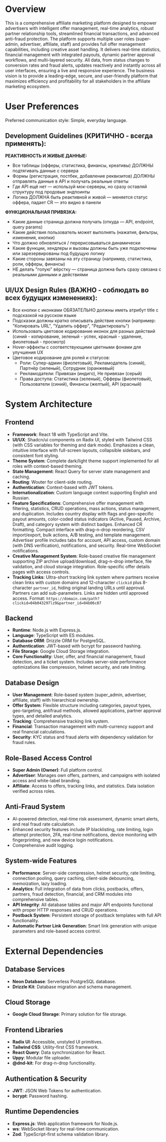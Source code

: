 # Overview
This is a comprehensive affiliate marketing platform designed to empower advertisers with intelligent offer management, real-time analytics, robust partner relationship tools, streamlined financial transactions, and advanced anti-fraud protection. The platform supports multiple user roles (super-admin, advertiser, affiliate, staff) and provides full offer management capabilities, including creative asset handling. It delivers real-time statistics, financial management with integrated payouts, dynamic partner approval workflows, and multi-layered security. All data, from status changes to conversion rates and fraud alerts, updates reactively and instantly across all user interfaces, ensuring a live and responsive experience. The business vision is to provide a leading-edge, secure, and user-friendly platform that maximizes efficiency and profitability for all stakeholders in the affiliate marketing ecosystem.

# User Preferences
Preferred communication style: Simple, everyday language.

## Development Guidelines (КРИТИЧНО - всегда применять):
**РЕАКТИВНОСТЬ И ЖИВЫЕ ДАННЫЕ:**
- Все таблицы (офферы, статистика, финансы, креативы) ДОЛЖНЫ подтягивать данные с сервера
- Формы (регистрация, постбек, добавление реквизитов) ДОЛЖНЫ отправлять данные в API и получать реальные ответы
- Где API ещё нет — используй мок-серверы, но сразу оставляй структуру под продовые эндпоинты
- Логика ДОЛЖНА быть реактивной и живой — меняется статус оффера, падает CR — это видно в панели

**ФУНКЦИОНАЛЬНАЯ ПРИВЯЗКА:**
- Какие данные страница должна получать (откуда — API, endpoint, query params)
- Какие действия пользователь может выполнять (нажатия, фильтры, изменения, кнопки)
- Что должно обновляться / перерисовываться динамически
- Какие функции, хендлеры и вызовы должны быть уже подключены или зарезервированы под будущую логику
- Какие стороны завязаны на эту страницу (например, статистика, роли, офферы, финансы)
- НЕ делать "голую" вёрстку — страница должна быть сразу связана с реальными данными и действиями

## UI/UX Design Rules (ВАЖНО - соблюдать во всех будущих изменениях):
- Все кнопки с иконками ОБЯЗАТЕЛЬНО должны иметь атрибут title с подсказкой на русском языке
- Подсказки должны кратко описывать действие кнопки (например: "Копировать URL", "Удалить оффер", "Редактировать")
- Использовать цветовое кодирование иконок для разных действий (синий - копирование, зеленый - успех, красный - удаление, фиолетовый - просмотр)
- Hover-эффекты с соответствующими цветными фонами для улучшения UX
- Цветовое кодирование для ролей и статусов:
  - Роли: Супер-админ (фиолетовый), Рекламодатель (синий), Партнёр (зеленый), Сотрудник (оранжевый)
  - Рекламодатели: Привязан (индиго), Не привязан (серый)
  - Права доступа: Статистика (зеленый), Офферы (фиолетовый), Пользователи (синий), Финансы (желтый), API (красный)

# System Architecture

## Frontend
- **Framework**: React 18 with TypeScript and Vite.
- **UI/UX**: Shadcn/ui components on Radix UI, styled with Tailwind CSS (with CSS variables for theming and dark mode). Emphasizes a clean, intuitive interface with full-screen layouts, collapsible sidebars, and consistent font styling.
- **Theme System**: Complete dark/light theme support implemented for all roles with context-based theming.
- **State Management**: React Query for server state management and caching.
- **Routing**: Wouter for client-side routing.
- **Authentication**: Context-based with JWT tokens.
- **Internationalization**: Custom language context supporting English and Russian.
- **Feature Specifications**: Comprehensive offer management with filtering, statistics, CRUD operations, mass actions, status management, and duplication. Includes country display with flags and geo-specific payout amounts, color-coded status indicators (Active, Paused, Archive, Draft), and category system with distinct badges. Enhanced CR formatting. Compact interface with drag-n-drop reordering, CSV import/export, bulk actions, A/B testing, and template management. Advertiser profile includes tabs for account, API access, custom domain (with DNS verification), notifications, and security. Real-time WebSocket notifications.
- **Creative Management System**: Role-based creative file management supporting ZIP archive upload/download, drag-n-drop interface, file validation, and cloud storage integration. Role-specific offer details pages with access controls.
- **Tracking Links**: Ultra-short tracking link system where partners receive clean links with custom domains and 12-character `clickid` plus 8-character `partner_id`, hiding original landing URLs until approval. Partners can add sub-parameters. Links are hidden until approved access. Format: `https://domain.com/path?clickid=04b043297lz9&partner_id=04b06c87`

## Backend
- **Runtime**: Node.js with Express.js.
- **Language**: TypeScript with ES modules.
- **Database ORM**: Drizzle ORM for PostgreSQL.
- **Authentication**: JWT-based with bcrypt for password hashing.
- **File Storage**: Google Cloud Storage integration.
- **Core Functionality**: User, offer, and financial management, fraud detection, and a ticket system. Includes server-side performance optimizations like compression, helmet security, and rate limiting.

## Database Design
- **User Management**: Role-based system (super_admin, advertiser, affiliate, staff) with hierarchical ownership.
- **Offer System**: Flexible structure including categories, payout types, geo-targeting, antifraud methods, allowed applications, partner approval types, and detailed analytics.
- **Tracking**: Comprehensive tracking link system.
- **Financial**: Transaction management with multi-currency support and real financial calculations.
- **Security**: KYC status and fraud alerts with dependency validation for fraud rules.

## Role-Based Access Control
- **Super Admin (Owner)**: Full platform control.
- **Advertiser**: Manages own offers, partners, and campaigns with isolated access and white-label branding.
- **Affiliate**: Access to offers, tracking links, and statistics. Data isolation verified across roles.

## Anti-Fraud System
- AI-powered detection, real-time risk assessment, dynamic smart alerts, and real fraud rate calculation.
- Enhanced security features include IP blacklisting, rate limiting, login attempt protection, 2FA, real-time notifications, device monitoring with fingerprinting, and new device login notifications.
- Comprehensive audit logging.

## System-wide Features
- **Performance**: Server-side compression, helmet security, rate limiting, connection pooling, query caching, client-side debouncing, memoization, lazy loading.
- **Analytics**: Full integration of data from clicks, postbacks, offers, partners, fraud detection, financial, and CRM modules into comprehensive tables.
- **API Integrity**: All database tables and major API endpoints functional with proper HTTP responses and CRUD operations.
- **Postback System**: Persistent storage of postback templates with full API functionality.
- **Automatic Partner Link Generation**: Smart link generation with unique parameters and role-based access control.

# External Dependencies

## Database Services
- **Neon Database**: Serverless PostgreSQL database.
- **Drizzle Kit**: Database migration and schema management.

## Cloud Storage
- **Google Cloud Storage**: Primary solution for file storage.

## Frontend Libraries
- **Radix UI**: Accessible, unstyled UI primitives.
- **Tailwind CSS**: Utility-first CSS framework.
- **React Query**: Data synchronization for React.
- **Uppy**: Modular file uploader.
- **@dnd-kit**: For drag-n-drop functionality.

## Authentication & Security
- **JWT**: JSON Web Tokens for authentication.
- **bcrypt**: Password hashing.

## Runtime Dependencies
- **Express.js**: Web application framework for Node.js.
- **ws**: WebSocket library for real-time communication.
- **Zod**: TypeScript-first schema validation library.